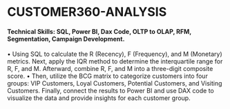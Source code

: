 # CUSTOMER360-ANALYSIS
#### Technical Skills: SQL, Power BI, Dax Code, OLTP to OLAP, RFM, Segmentation, Campaign Development.
•	Using SQL to calculate the R (Recency), F (Frequency), and M (Monetary) metrics. Next, apply the IQR method to determine the interquartile range for R, F, and M. Afterward, combine R, F, and M into a three-digit composite score.
•	Then, utilize the BCG matrix to categorize customers into four groups: VIP Customers, Loyal Customers, Potential Customers, and Visiting Customers. Finally, connect the results to Power BI and use DAX code to visualize the data and provide insights for each customer group.
